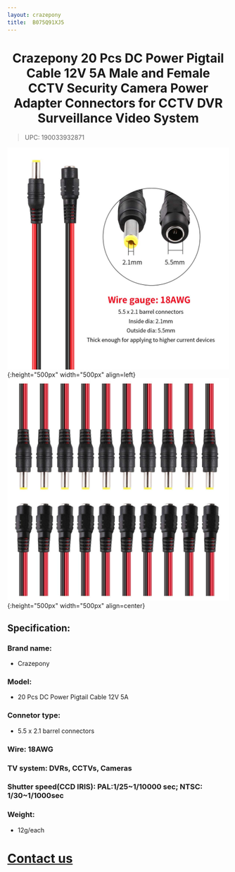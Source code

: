 ```yaml
---
layout: crazepony
title:  B075Q91XJ5
---
```


#   
#  <center>Crazepony 20 Pcs DC Power Pigtail Cable 12V 5A Male and Female CCTV Security Camera Power Adapter Connectors for CCTV DVR Surveillance Video System</center>

> UPC: 190033932871


![](/assets/img/cable2_1.jpg){:height="500px" width="500px" align=left}
![](/assets/img/cable2_2.jpg){:height="500px" width="500px" align=center}

## Specification:

### Brand name:
+ Crazepony

### Model:
+ 20 Pcs DC Power Pigtail Cable 12V 5A

### Connetor type:
+ 5.5 x 2.1 barrel connectors 

### Wire: 18AWG

### TV system: DVRs, CCTVs, Cameras

### Shutter speed(CCD IRIS): PAL:1/25~1/10000 sec; NTSC: 1/30~1/1000sec

### Weight:
+ 12g/each

# [Contact us](/en/contactUs.html)